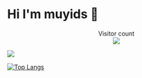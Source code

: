 # Hi I'm muyids 👋

<p align="center"> 
  Visitor count<br>
  <img src="https://profile-counter.glitch.me/muyids/count.svg" />
</p>

<img src="https://github-readme-stats.vercel.app/api?username=muyids&show_icons=true&theme=radical&title_color=8E2DE2&text_color=fff&icon_color=8E2DE2">

[![Top Langs](https://github-readme-stats.vercel.app/api/top-langs/?username=muyids&layout=compact&text_color=daf7dc&bg_color=151515&hide=html)](https://github.com/muyids/github-readme-stats)





